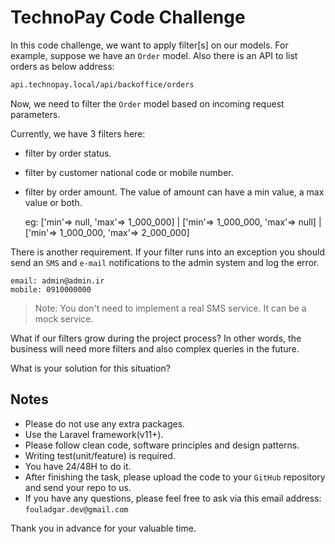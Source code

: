 # TechnoPay Code Challenge
In this code challenge, we want to apply filter[s] on our models.
For example, suppose we have an `Order` model. Also there is an API to list orders as below address:

```sh
api.technopay.local/api/backoffice/orders
```

Now, we need to filter the `Order` model based on incoming request parameters.

Currently, we have 3 filters here:

- filter by order status.
- filter by customer national code or mobile number.
- filter by order amount. The value of amount can have a min value, a max value or both. 

  eg: ['min'=> null, 'max'=> 1_000_000] | ['min'=> 1_000_000, 'max'=> null] | ['min'=> 1_000_000, 'max'=> 2_000_000]

There is another requirement. If your filter runs into an exception you should send an `SMS` and `e-mail` notifications to the admin system and log the error.
```
email: admin@admin.ir
mobile: 0910000000
```
> Note: You don't need to implement a real SMS service. It can be a mock service.

What if our filters grow during the project process?
In other words, the business will need more filters and also complex queries in the future.

What is your solution for this situation?

## Notes
- Please do not use any extra packages.
- Use the Laravel framework(v11+).
- Please follow clean code, software principles and design patterns.
- Writing test(unit/feature) is required.
- You have 24/48H to do it.
- After finishing the task, please upload the code to your `GitHub` repository and send your repo to us.
- If you have any questions, please feel free to ask via this email address: `fouladgar.dev@gmail.com`

Thank you in advance for your valuable time.
